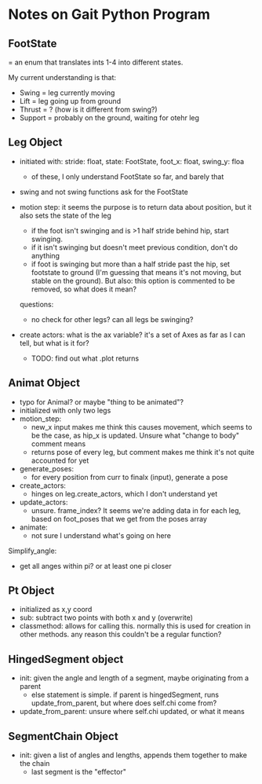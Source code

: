 # Notes on Gait Python Program

## FootState
= an enum that translates ints 1-4 into different states.

My current understanding is that:
- Swing = leg currently moving
- Lift = leg going up from ground
- Thrust = ? (how is it different from swing?)
- Support = probably on the ground, waiting for otehr leg



## Leg Object
- initiated with: stride: float, state: FootState, foot_x: float, swing_y: floa
    - of these, I only understand FootState so far, and barely that
- swing and not swing functions ask for the FootState
- motion step: it seems the purpose is to return data about position, but it also sets the state of the leg
    - if the foot isn't swinging and is >1 half stride behind hip, start swinging.
    - if it isn't swinging but doesn't meet previous condition, don't do anything
    - if foot is swinging but more than a half stride past the hip, set footstate to ground (I'm guessing that means it's not moving, but stable on the ground). But also: this option is commented to be removed, so what does it mean?
    
    questions:
    - no check for other legs? can all legs be swinging?

- create actors: what is the ax variable? it's a set of Axes as far as I can tell, but what is it for?
    - TODO: find out what .plot returns

## Animat Object
- typo for Animal? or maybe "thing to be animated"?
- initialized with only two legs
- motion_step: 
    - new_x input makes me think this causes movement, which seems to be the case, as hip_x is updated. Unsure what "change to body" comment means
    - returns pose of every leg, but comment makes me think it's not quite accounted for yet
- generate_poses:
    - for every position from curr to finalx (input), generate a pose
- create_actors:
    - hinges on leg.create_actors, which I don't understand yet
- update_actors:
    - unsure. frame_index? It seems we're adding data in for each leg, based on foot_poses that we get from the poses array
- animate:
    - not sure I understand what's going on here


Simplify_angle:
- get all anges within pi? or at least one pi closer

## Pt Object
- initialized as x,y coord
- sub: subtract two points with both x and y (overwrite)
- classmethod: allows for calling this. normally this is used for creation in other methods. any reason this couldn't be a regular function?

## HingedSegment object
- init: given the angle and length of a segment, maybe originating from a parent
    - else statement is simple. if parent is hingedSegment, runs update_from_parent, but where does self.chi come from?
- update_from_parent: unsure where self.chi updated, or what it means

## SegmentChain Object
- init: given a list of angles and lengths, appends them together to make the chain
    - last segment is the "effector"